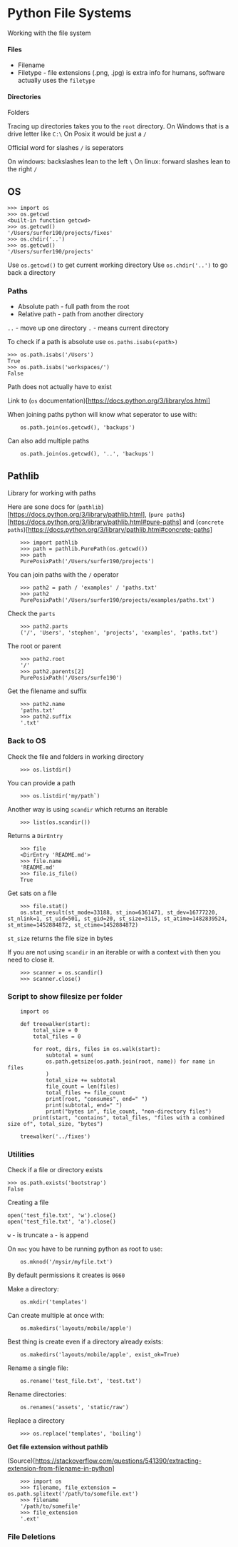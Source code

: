 # Python File Systems

Working with the file system

#### Files

* Filename
* Filetype - file extensions (.png, .jpg) is extra info for humans, software actually uses the `filetype`

#### Directories

Folders

Tracing up directories takes you to the `root` directory.
On Windows that is a drive letter like `C:\`
On Posix it would be just a `/`

Official word for slashes `/` is seperators

On windows: backslashes lean to the left `\`
On linux: forward slashes lean to the right `/`

## OS

    >>> import os
    >>> os.getcwd
    <built-in function getcwd>
    >>> os.getcwd()
    '/Users/surfer190/projects/fixes'
    >>> os.chdir('..')
    >>> os.getcwd()
    '/Users/surfer190/projects'

Use `os.getcwd()` to get current working directory
Use `os.chdir('..')` to go back a directory

### Paths

* Absolute path - full path from the root
* Relative path - path from another directory

`..` - move up one directory
`.` - means current directory

To check if a path is absolute use `os.paths.isabs(<path>)`

    >>> os.path.isabs('/Users')
    True
    >>> os.path.isabs('workspaces/')
    False

Path does not actually have to exist

Link to (`os` documentation)[https://docs.python.org/3/library/os.html]

When joining paths python will know what seperator to use with:

        os.path.join(os.getcwd(), 'backups')

Can also add multiple paths

        os.path.join(os.getcwd(), '..', 'backups')

## Pathlib

Library for working with paths

Here are sone docs for (`pathlib`)[https://docs.python.org/3/library/pathlib.html], (`pure paths`)[https://docs.python.org/3/library/pathlib.html#pure-paths] and (`concrete paths`)[https://docs.python.org/3/library/pathlib.html#concrete-paths] 

        >>> import pathlib
        >>> path = pathlib.PurePath(os.getcwd())
        >>> path
        PurePosixPath('/Users/surfer190/projects')

You can join paths with the `/` operator

        >>> path2 = path / 'examples' / 'paths.txt'
        >>> path2
        PurePosixPath('/Users/surfer190/projects/examples/paths.txt') 

Check the `parts`

        >>> path2.parts
        ('/', 'Users', 'stephen', 'projects', 'examples', 'paths.txt')

The root or parent

        >>> path2.root
        '/'
        >>> path2.parents[2]
        PurePosixPath('/Users/surfe190')

Get the filename and suffix

        >>> path2.name
        'paths.txt'
        >>> path2.suffix
        '.txt'

### Back to OS

Check the file and folders in working directory

        >>> os.listdir()

You can provide a path

        >>> os.listdir('my/path`)

Another way is using `scandir` which returns an iterable

        >>> list(os.scandir())

Returns a `DirEntry`

        >>> file
        <DirEntry 'README.md'>
        >>> file.name
        'README.md'
        >>> file.is_file()
        True

Get sats on a file

        >>> file.stat()
        os.stat_result(st_mode=33188, st_ino=6361471, st_dev=16777220, st_nlink=1, st_uid=501, st_gid=20, st_size=3115, st_atime=1482839524, st_mtime=1452884872, st_ctime=1452884872)

`st_size` returns the file size in bytes

If you are not using `scandir` in an iterable or with a context `with` then you need to close it.

        >>> scanner = os.scandir()
        >>> scanner.close()

### Script to show filesize per folder

        import os

        def treewalker(start):
            total_size = 0
            total_files = 0

            for root, dirs, files in os.walk(start):
                subtotal = sum(
                os.path.getsize(os.path.join(root, name)) for name in files
                )
                total_size += subtotal
                file_count = len(files)
                total_files += file_count
                print(root, "consumes", end=" ")
                print(subtotal, end=" ")
                print("bytes in", file_count, "non-directory files")
            print(start, "contains", total_files, "files with a combined size of", total_size, "bytes")

        treewalker('../fixes')

### Utilities

Check if a file or directory exists

    >>> os.path.exists('bootstrap')
    False

Creating a file

    open('test_file.txt', 'w').close()
    open('test_file.txt', 'a').close()

`w` - is truncate
`a` - is append

On `mac` you have to be running python as root to use:

        os.mknod('/mysir/myfile.txt')

By default permissions it creates is `0660`

Make a directory:

        os.mkdir('templates')

Can create multiple at once with:

        os.makedirs('layouts/mobile/apple')

Best thing is create even if a directory already exists:

        os.makedirs('layouts/mobile/apple', exist_ok=True)

Rename a single file:

        os.rename('test_file.txt', 'test.txt')

Rename directories:

        os.renames('assets', 'static/raw')

Replace a directory

        >>> os.replace('templates', 'boiling')


**Get file extension without pathlib**

(Source)[https://stackoverflow.com/questions/541390/extracting-extension-from-filename-in-python]

        >>> import os
        >>> filename, file_extension = os.path.splitext('/path/to/somefile.ext')
        >>> filename
        '/path/to/somefile'
        >>> file_extension
        '.ext'


### File Deletions